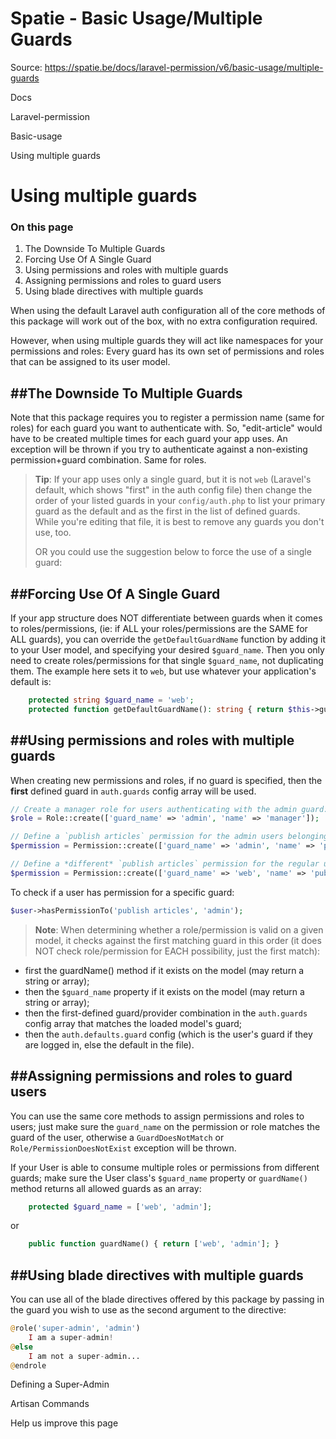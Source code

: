 # Spatie - Basic Usage/Multiple Guards

Source: https://spatie.be/docs/laravel-permission/v6/basic-usage/multiple-guards

Docs

Laravel-permission

Basic-usage

Using multiple guards

Using multiple guards
=====================

### On this page

1. The Downside To Multiple Guards
2. Forcing Use Of A Single Guard
3. Using permissions and roles with multiple guards
4. Assigning permissions and roles to guard users
5. Using blade directives with multiple guards

When using the default Laravel auth configuration all of the core methods of this package will work out of the box, with no extra configuration required.

However, when using multiple guards they will act like namespaces for your permissions and roles: Every guard has its own set of permissions and roles that can be assigned to its user model.

##The Downside To Multiple Guards
---------------------------------

Note that this package requires you to register a permission name (same for roles) for each guard you want to authenticate with. So, "edit-article" would have to be created multiple times for each guard your app uses. An exception will be thrown if you try to authenticate against a non-existing permission+guard combination. Same for roles.

> **Tip**: If your app uses only a single guard, but it is not `web` (Laravel's default, which shows "first" in the auth config file) then change the order of your listed guards in your `config/auth.php` to list your primary guard as the default and as the first in the list of defined guards. While you're editing that file, it is best to remove any guards you don't use, too.
>
> OR you could use the suggestion below to force the use of a single guard:

##Forcing Use Of A Single Guard
-------------------------------

If your app structure does NOT differentiate between guards when it comes to roles/permissions, (ie: if ALL your roles/permissions are the SAME for ALL guards), you can override the `getDefaultGuardName` function by adding it to your User model, and specifying your desired `$guard_name`. Then you only need to create roles/permissions for that single `$guard_name`, not duplicating them. The example here sets it to `web`, but use whatever your application's default is:

```php
    protected string $guard_name = 'web';
    protected function getDefaultGuardName(): string { return $this->guard_name; }
```
##Using permissions and roles with multiple guards
--------------------------------------------------

When creating new permissions and roles, if no guard is specified, then the **first** defined guard in `auth.guards` config array will be used.

```php
// Create a manager role for users authenticating with the admin guard:
$role = Role::create(['guard_name' => 'admin', 'name' => 'manager']);

// Define a `publish articles` permission for the admin users belonging to the admin guard
$permission = Permission::create(['guard_name' => 'admin', 'name' => 'publish articles']);

// Define a *different* `publish articles` permission for the regular users belonging to the web guard
$permission = Permission::create(['guard_name' => 'web', 'name' => 'publish articles']);
```
To check if a user has permission for a specific guard:

```php
$user->hasPermissionTo('publish articles', 'admin');
```
> **Note**: When determining whether a role/permission is valid on a given model, it checks against the first matching guard in this order (it does NOT check role/permission for EACH possibility, just the first match):

* first the guardName() method if it exists on the model (may return a string or array);
* then the `$guard_name` property if it exists on the model (may return a string or array);
* then the first-defined guard/provider combination in the `auth.guards` config array that matches the loaded model's guard;
* then the `auth.defaults.guard` config (which is the user's guard if they are logged in, else the default in the file).

##Assigning permissions and roles to guard users
------------------------------------------------

You can use the same core methods to assign permissions and roles to users; just make sure the `guard_name` on the permission or role matches the guard of the user, otherwise a `GuardDoesNotMatch` or `Role/PermissionDoesNotExist` exception will be thrown.

If your User is able to consume multiple roles or permissions from different guards; make sure the User class's `$guard_name` property or `guardName()` method returns all allowed guards as an array:

```php
    protected $guard_name = ['web', 'admin'];
```
or

```php
    public function guardName() { return ['web', 'admin']; }
```
##Using blade directives with multiple guards
---------------------------------------------

You can use all of the blade directives offered by this package by passing in the guard you wish to use as the second argument to the directive:

```php
@role('super-admin', 'admin')
    I am a super-admin!
@else
    I am not a super-admin...
@endrole
```
Defining a Super-Admin

Artisan Commands

Help us improve this page
